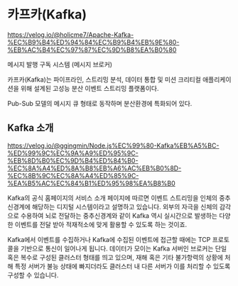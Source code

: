 # 카프카(Kafka)

https://velog.io/@holicme7/Apache-Kafka-%EC%B9%B4%ED%94%84%EC%B9%B4%EB%9E%80-%EB%AC%B4%EC%97%87%EC%9D%B8%EA%B0%80

메시지 발행 구독 시스템 (메시지 브로커)

카프카(Kafka)는 파이프라인, 스트리밍 분석, 데이터 통합 및 미션 크리티컬 애플리케이션을 위해 설계된 고성능 분산 이벤트 스트리밍 플랫폼이다.

Pub-Sub 모델의 메시지 큐 형태로 동작하며 분산환경에 특화되어 있다.

## Kafka 소개

https://velog.io/@ggingmin/Node.js%EC%99%80-Kafka%EB%A5%BC-%ED%99%9C%EC%9A%A9%ED%95%9C-%EB%8D%B0%EC%9D%B4%ED%84%B0-%EC%8A%A4%ED%8A%B8%EB%A6%AC%EB%B0%8D-%EC%8B%9C%EC%8A%A4%ED%85%9C-%EA%B5%AC%EC%84%B1%ED%95%98%EA%B8%B0

Kafka의 공식 홈페이지의 서비스 소개 페이지에 따르면 이벤트 스트리밍을 인체의 중추신경계에 해당하는 디지털 시스템이라고 설명하고 있습니다. 외부의 자극을 신체의 감각으로 수용하여 뇌로 전달하는 중추신경계와 같이 Kafka 역시 실시간으로 발생하는 다양한 이벤트를 전달 받아 적재적소에 맞게 활용할 수 있도록 하는 것이죠.

Kafka에서 이벤트를 수집하거나 Kafka에 수집된 이벤트에 접근할 때에는 TCP 프로토콜을 기반으로 통신이 일어나게 됩니다. 데이터가 모이는 Kafka 서버인 브로커는 단일 혹은 복수로 구성된 클러스터 형태를 띄고 있으며, 재해 혹은 기타 불가항력의 상황에 처해 특정 서버가 불능 상태에 빠지더라도 클러스터 내 다른 서버가 이를 처리할 수 있도록 구성할 수 있습니다.

